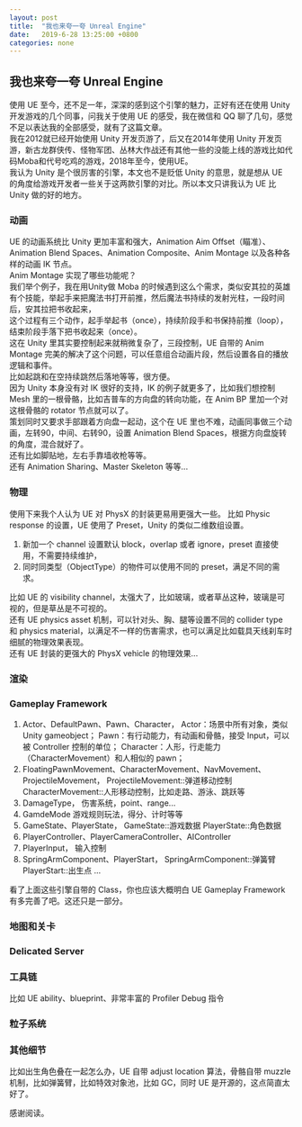 ```yaml
---
layout: post
title:  "我也来夸一夸 Unreal Engine"
date:   2019-6-28 13:25:00 +0800
categories: none
---
```

## 我也来夸一夸 Unreal Engine

使用 UE 至今，还不足一年，深深的感到这个引擎的魅力，正好有还在使用 Unity 开发游戏的几个同事，问我关于使用 UE 的感受，我在微信和 QQ 聊了几句，感觉不足以表达我的全部感受，就有了这篇文章。<br>
我在2012就已经开始使用 Unity 开发页游了，后又在2014年使用 Unity 开发页游，新古龙群侠传、怪物军团、丛林大作战还有其他一些的没能上线的游戏比如代码Moba和代号吃鸡的游戏，2018年至今，使用UE。<br>
我认为 Unity 是个很厉害的引擎，本文也不是贬低 Unity 的意思，就是想从 UE 的角度给游戏开发者一些关于这两款引擎的对比。所以本文只讲我认为 UE 比 Unity 做的好的地方。<br>

### 动画
UE 的动画系统比 Unity 更加丰富和强大，Animation Aim Offset（瞄准）、Animation Blend Spaces、Animation Composite、Anim Montage 以及各种各样的动画 IK 节点。<br>
Anim Montage 实现了哪些功能呢？<br>
我们举个例子，我在用Unity做 Moba 的时候遇到这么个需求，类似安其拉的英雄有个技能，举起手来把魔法书打开前推，然后魔法书持续的发射光柱，一段时间后，安其拉把书收起来，<br>
这个过程有三个动作，起手举起书（once），持续阶段手和书保持前推（loop），结束阶段手落下把书收起来（once）。<br>
这在 Unity 里其实要控制起来就稍微复杂了，三段控制，UE 自带的 Anim Montage 完美的解决了这个问题，可以任意组合动画片段，然后设置各自的播放逻辑和事件。<br>
比如起跳和在空持续跳然后落地等等，很方便。<br>
因为 Unity 本身没有对 IK 很好的支持，IK 的例子就更多了，比如我们想控制 Mesh 里的一根骨骼，比如吉普车的方向盘的转向功能，在 Anim BP 里加一个对这根骨骼的 rotator 节点就可以了。<br>
策划同时又要求手部跟着方向盘一起动，这个在 UE 里也不难，动画同事做三个动画，左转90，中间、右转90，设置 Animation Blend Spaces，根据方向盘旋转的角度，混合就好了。<br>
还有比如脚贴地，左右手靠墙收枪等等。<br>
还有 Animation Sharing、Master Skeleton 等等...<br>

### 物理
使用下来我个人认为 UE 对 PhysX 的封装更易用更强大一些。
比如 Physic response 的设置，UE 使用了 Preset，Unity 的类似二维数组设置。
1. 新加一个 channel 设置默认 block，overlap 或者 ignore，preset 直接使用，不需要持续维护，<br>
2. 同时同类型（ObjectType）的物件可以使用不同的 preset，满足不同的需求。<br>

比如 UE 的 visibility channel，太强大了，比如玻璃，或者草丛这种，玻璃是可视的，但是草丛是不可视的。<br>
还有 UE physics asset 机制，可以针对头、胸、腿等设置不同的 collider type 和 physics material，以满足不一样的伤害需求，也可以满足比如载具天线刹车时细腻的物理效果表现。<br>
还有 UE 封装的更强大的 PhysX vehicle 的物理效果...

### 渲染
### Gameplay Framework
1. Actor、DefaultPawn、Pawn、Character，
Actor：场景中所有对象，类似 Unity gameobject；
Pawn：有行动能力，有动画和骨骼，接受 Input，可以被 Controller 控制的单位；
Character：人形，行走能力（CharacterMovement）和人相似的 pawn；
2. FloatingPawnMovement、CharacterMovement、NavMovement、ProjectileMovement，
ProjectileMovement::弹道移动控制
CharacterMovement::人形移动控制，比如走路、游泳、跳跃等
3. DamageType，
伤害系统，point、range...
4. GamdeMode
游戏规则玩法，得分、计时等等
5. GameState、PlayerState，
GameState::游戏数据
PlayerState::角色数据
6. PlayerController、PlayerCameraController、AIController
7. PlayerInput，
输入控制
8. SpringArmComponent、PlayerStart，
SpringArmComponent::弹簧臂
PlayerStart::出生点
...

看了上面这些引擎自带的 Class，你也应该大概明白 UE Gameplay Framework 有多完善了吧。这还只是一部分。<br>
### 地图和关卡
### Delicated Server
### 工具链
比如 UE ability、blueprint、非常丰富的 Profiler Debug 指令
### 粒子系统
### 其他细节
比如出生角色叠在一起怎么办，UE 自带 adjust location 算法，骨骼自带 muzzle 机制，比如弹簧臂，比如特效对象池，比如 GC，同时 UE 是开源的，这点简直太好了。

感谢阅读。<br>


